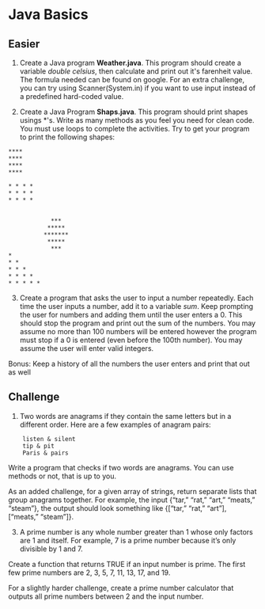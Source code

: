 Java Basics
===========


Easier
------

1. Create a Java program **Weather.java**. This program should create a variable *double celsius*, then calculate and print out it's farenheit value. The formula needed can be found on google. For an extra challenge, you can try using Scanner(System.in) if you want to use input instead of a predefined hard-coded value.

2. Create a Java Program **Shaps.java**. This program should print shapes usings \*'s. Write as many methods as you feel you need for clean code. You must use loops to complete the activities.
Try to get your program to print the following shapes:
```
****
****
****
****

* * * *
* * * *
* * * *


			***
		   *****
		  *******
		   *****
		    ***
*
* *
* * * 
* * * *
* * * * *
```

3. Create a program that asks the user to input a number repeatedly. Each time the user inputs a number, add it to a variable *sum*. Keep prompting the user for numbers and adding them until the user enters a 0. This should stop the program and print out the sum of the numbers. You may assume no more than 100 numbers will be entered however the program must stop if a 0 is entered (even before the 100th number). You may assume the user will enter valid integers.

Bonus: Keep a history of all the numbers the user enters and print that out as well


Challenge
---------

1. Two words are anagrams if they contain the same letters but in a different order. Here are a few examples of anagram pairs:
```
	listen & silent
	tip & pit
	Paris & pairs
```

Write a program that checks if two words are anagrams. You can use methods or not, that is up to you.

As an added challenge, for a given array of strings, return separate lists that group anagrams together. For example, the input {“tar,” “rat,” “art,” “meats,” “steam”}, the output should look something like {[“tar,” “rat,” “art”], [“meats,” “steam”]}.

3. A prime number is any whole number greater than 1 whose only factors are 1 and itself. For example, 7 is a prime number because it’s only divisible by 1 and 7.

Create a function that returns TRUE if an input number is prime. The first few prime numbers are 2, 3, 5, 7, 11, 13, 17, and 19.

For a slightly harder challenge, create a prime number calculator that outputs all prime numbers between 2 and the input number.

